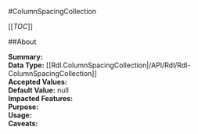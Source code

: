 #ColumnSpacingCollection

[[_TOC_]]

##About

**Summary:**   
**Data Type:** [[Rdl.ColumnSpacingCollection|/API/Rdl/Rdl-ColumnSpacingCollection]]  
**Accepted Values:**   
**Default Value:** null  
**Impacted Features:**   
**Purpose:**   
**Usage:**   
**Caveats:**   

